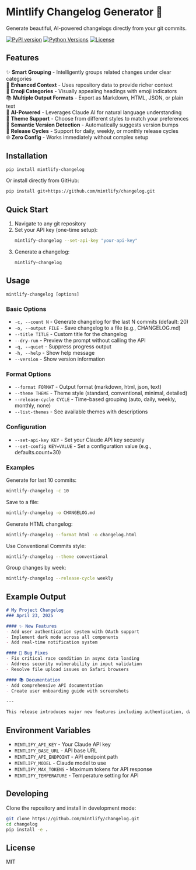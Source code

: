 # Mintlify Changelog Generator 🚀

Generate beautiful, AI-powered changelogs directly from your git commits.

[![PyPI version](https://img.shields.io/pypi/v/mintlify-changelog.svg)](https://pypi.org/project/mintlify-changelog/)
[![Python Versions](https://img.shields.io/pypi/pyversions/mintlify-changelog.svg)](https://pypi.org/project/mintlify-changelog/)
[![License](https://img.shields.io/pypi/l/mintlify-changelog.svg)](https://github.com/mintlify/changelog/blob/main/LICENSE)

## Features

✨ **Smart Grouping** - Intelligently groups related changes under clear categories  
🔄 **Enhanced Context** - Uses repository data to provide richer context  
🐛 **Emoji Categories** - Visually appealing headings with emoji indicators  
📚 **Multiple Output Formats** - Export as Markdown, HTML, JSON, or plain text  
🧠 **AI-Powered** - Leverages Claude AI for natural language understanding  
🎨 **Theme Support** - Choose from different styles to match your preferences  
🔄 **Semantic Version Detection** - Automatically suggests version bumps  
📅 **Release Cycles** - Support for daily, weekly, or monthly release cycles  
🌐 **Zero Config** - Works immediately without complex setup  

## Installation

```bash
pip install mintlify-changelog
```

Or install directly from GitHub:

```bash
pip install git+https://github.com/mintlify/changelog.git
```

## Quick Start

1. Navigate to any git repository
2. Set your API key (one-time setup):
   ```bash
   mintlify-changelog --set-api-key "your-api-key"
   ```
3. Generate a changelog:
   ```bash
   mintlify-changelog
   ```

## Usage

```
mintlify-changelog [options]
```

### Basic Options

- `-c, --count N` - Generate changelog for the last N commits (default: 20)
- `-o, --output FILE` - Save changelog to a file (e.g., CHANGELOG.md)
- `--title TITLE` - Custom title for the changelog
- `--dry-run` - Preview the prompt without calling the API
- `-q, --quiet` - Suppress progress output
- `-h, --help` - Show help message
- `--version` - Show version information

### Format Options

- `--format FORMAT` - Output format (markdown, html, json, text)
- `--theme THEME` - Theme style (standard, conventional, minimal, detailed)
- `--release-cycle CYCLE` - Time-based grouping (auto, daily, weekly, monthly, none)
- `--list-themes` - See available themes with descriptions

### Configuration

- `--set-api-key KEY` - Set your Claude API key securely
- `--set-config KEY=VALUE` - Set a configuration value (e.g., defaults.count=30)

### Examples

Generate for last 10 commits:
```bash
mintlify-changelog -c 10
```

Save to a file:
```bash
mintlify-changelog -o CHANGELOG.md
```

Generate HTML changelog:
```bash
mintlify-changelog --format html -o changelog.html
```

Use Conventional Commits style:
```bash
mintlify-changelog --theme conventional
```

Group changes by week:
```bash
mintlify-changelog --release-cycle weekly
```

## Example Output

```markdown
# My Project Changelog
### April 23, 2025

#### ✨ New Features
- Add user authentication system with OAuth support
- Implement dark mode across all components
- Add real-time notification system

#### 🐛 Bug Fixes
- Fix critical race condition in async data loading
- Address security vulnerability in input validation
- Resolve file upload issues on Safari browsers

#### 📚 Documentation
- Add comprehensive API documentation
- Create user onboarding guide with screenshots

---

This release introduces major new features including authentication, dark mode, and real-time notifications while addressing several critical bugs and improving documentation.
```

## Environment Variables

- `MINTLIFY_API_KEY` - Your Claude API key
- `MINTLIFY_BASE_URL` - API base URL
- `MINTLIFY_API_ENDPOINT` - API endpoint path
- `MINTLIFY_MODEL` - Claude model to use
- `MINTLIFY_MAX_TOKENS` - Maximum tokens for API response
- `MINTLIFY_TEMPERATURE` - Temperature setting for API

## Developing

Clone the repository and install in development mode:

```bash
git clone https://github.com/mintlify/changelog.git
cd changelog
pip install -e .
```

## License

MIT